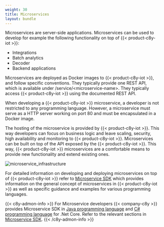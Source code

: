```yaml
---
weight: 30
title: Microservices
layout: bundle
---
```


Microservices are server-side applications. Microservices can be used to develop for example the following functionality on top of {{< product-c8y-iot >}}:

* Integrations
* Batch analytics
* Decoder
* Backend applications

Microservices are deployed as Docker images to {{< product-c8y-iot >}}, and follow specific conventions. They typically provide one REST API, which is available under /service/&lt;microservice-name&gt;. They typically access {{< product-c8y-iot >}} using the documented REST API.

When developing a {{< product-c8y-iot >}} microservice, a developer is not restricted to any programming language. However, a microservice must serve as a HTTP server working on port 80 and must be encapsulated in a Docker image.

The hosting of the microservice is provided by {{< product-c8y-iot >}}. This way developers can focus on business logic and leave scaling, security, high availability and monitoring to {{< product-c8y-iot >}}. Microservices can be built on top of the API exposed by the {{< product-c8y-iot >}}. This way, {{< product-c8y-iot >}} microservices are a comfortable means to provide new functionality and extend existing ones.

![microservice_infrastructure](/images/concepts-guide/microservice_infrastructure.png)

For detailed information on developing and deploying microservices on top of {{< product-c8y-iot >}} refer to [Microservice SDK](/microservice-sdk/microservice-sdk-introduction/) which provides information on the general concept of microservices in {{< product-c8y-iot >}} as well as specific guidance and examples for various programming languages.

{{< c8y-admon-info >}}
For Microservice developers {{< company-c8y >}} provides Microservice SDK in [Java programming language](/microservice-sdk/java) and [C# programming language](/microservice-sdk/cs) for .Net Core. Refer to the relevant sections in [Microservice SDK](/microservice-sdk/microservice-sdk-introduction/).
{{< /c8y-admon-info >}}
